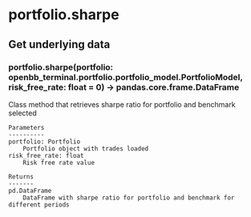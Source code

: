 # portfolio.sharpe

## Get underlying data 
### portfolio.sharpe(portfolio: openbb_terminal.portfolio.portfolio_model.PortfolioModel, risk_free_rate: float = 0) -> pandas.core.frame.DataFrame

Class method that retrieves sharpe ratio for portfolio and benchmark selected

    Parameters
    ----------
    portfolio: Portfolio
        Portfolio object with trades loaded
    risk_free_rate: float
        Risk free rate value

    Returns
    -------
    pd.DataFrame
        DataFrame with sharpe ratio for portfolio and benchmark for different periods
